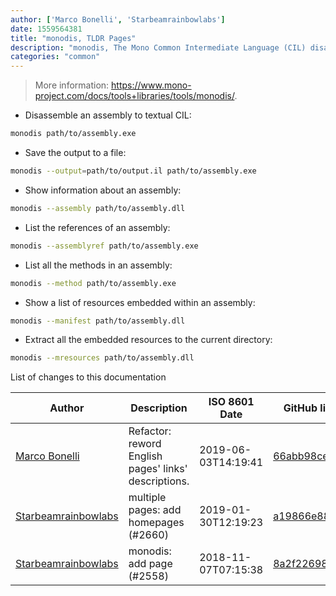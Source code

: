 ```yaml
---
author: ['Marco Bonelli', 'Starbeamrainbowlabs']
date: 1559564381
title: "monodis, TLDR Pages"
description: "monodis, The Mono Common Intermediate Language (CIL) disassembler."
categories: "common"
---
```

> More information: <https://www.mono-project.com/docs/tools+libraries/tools/monodis/>.

- Disassemble an assembly to textual CIL:

```bash
monodis path/to/assembly.exe
```

- Save the output to a file:

```bash
monodis --output=path/to/output.il path/to/assembly.exe
```

- Show information about an assembly:

```bash
monodis --assembly path/to/assembly.dll
```

- List the references of an assembly:

```bash
monodis --assemblyref path/to/assembly.exe
```

- List all the methods in an assembly:

```bash
monodis --method path/to/assembly.exe
```

- Show a list of resources embedded within an assembly:

```bash
monodis --manifest path/to/assembly.dll
```

- Extract all the embedded resources to the current directory:

```bash
monodis --mresources path/to/assembly.dll
```
List of changes to this documentation


Author | Description | ISO 8601 Date | GitHub link
------|-----|-----|-----
[Marco Bonelli](mailto:marco@mebeim.net) | Refactor: reword English pages' links' descriptions. | 2019-06-03T14:19:41 | [66abb98ce935](https://github.com/tldr-pages/tldr/commit/66abb98ce935c0f4516bf30c4d6da72180d5a3ab)
[Starbeamrainbowlabs](mailto:sbrl@starbeamrainbowlabs.com) | multiple pages: add homepages (#2660) | 2019-01-30T12:19:23 | [a19866e88add](https://github.com/tldr-pages/tldr/commit/a19866e88addb239484637579b17e7c6ea9b53aa)
[Starbeamrainbowlabs](mailto:sbrl@starbeamrainbowlabs.com) | monodis: add page (#2558) | 2018-11-07T07:15:38 | [8a2f2269877a](https://github.com/tldr-pages/tldr/commit/8a2f2269877adb8e6123cce1146be6bc978d20ba)

